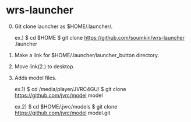 # wrs-launcher

0. Git clone launcher as $HOME/.launcher/.

    ex.) $ cd $HOME
         $ git clone https://github.com/soumkin/wrs-launcher .launcher

1. Make a link for $HOME/.launcher/launcher_button directory.

2. Move link(2.) to desktop.

3. Adds model files.

    ex.1) $ cd /media/player/JVRC4GU/
          $ git clone https://github.com/jvrc/model model

    ex.2) $ cd $HOME/.jvrc/models
          $ git clone https://github.com/jvrc/model model.git


